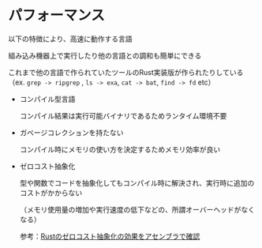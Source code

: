 # パフォーマンス
以下の特徴により、高速に動作する言語

組み込み機器上で実行したり他の言語との調和も簡単にできる

これまで他の言語で作られていたツールのRust実装版が作られたりしている （ex. `grep -> ripgrep` , `ls -> exa`, `cat -> bat`, `find -> fd` etc）


- コンパイル型言語

    コンパイル結果は実行可能バイナリであるためランタイム環境不要
    
- ガベージコレクションを持たない

    コンパイル時にメモリの使い方を決定するためメモリ効率が良い
        
- ゼロコスト抽象化

    型や関数でコードを抽象化してもコンパイル時に解決され、実行時に追加のコストがかからない
    
    （メモリ使用量の増加や実行速度の低下などの、所謂オーバーヘッドがなくなる）
    
    参考：[Rustのゼロコスト抽象化の効果をアセンブラで確認](https://blog.rust-jp.rs/tatsuya6502/posts/2019-12-zero-cost-abstraction/)